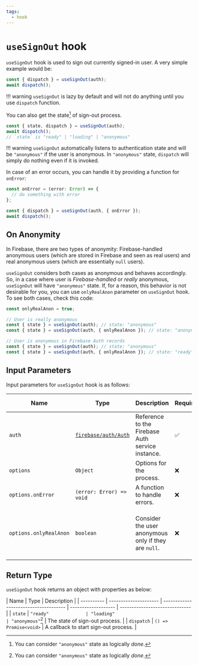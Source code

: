 ```yaml
---
tags:
  - hook
---
```


# `useSignOut` hook

`useSignOut` hook is used to sign out currently signed-in user. A very simple example would be:

```typescript
const { dispatch } = useSignOut(auth);
await dispatch();
```

!!! warning
`useSignOut` is lazy by default and will not do anything until you use `dispatch` function.

You can also get the state[^done] of sign-out process.

```typescript
const { state, dispatch } = useSignOut(auth);
await dispatch();
// `state` is "ready" | "loading" | "anonymous"
```

!!! warning
`useSignOut` automatically listens to authentication state and will be `"anonymous"` if the user is anonymous. In `"anonymous"` state, `dispatch` will simply do nothing even if it is invoked.

In case of an error occurs, you can handle it by providing a function for `onError`:

```typescript
const onError = (error: Error) => {
  // do something with error
};

const { dispatch } = useSignOut(auth, { onError });
await dispatch();
```

## On Anonymity

In Firebase, there are two types of anonymity: Firebase-handled anonymous users (which are stored in Firebase and seen as real users) and real anonymous users (which are essentially `null` users).

`useSignOut` considers both cases as anonymous and behaves accordingly. So, in a case where user is _Firebase-handled_ or _really_ anonymous, `useSignOut` will have `"anonymous"` state. If, for a reason, this behavior is not desirable for you, you can use `onlyRealAnon` parameter on `useSignOut` hook. To see both cases, check this code:

```typescript
const onlyRealAnon = true;

// User is really anonymous
const { state } = useSignOut(auth); // state: "anonymous"
const { state } = useSignOut(auth, { onlyRealAnon }); // state: "anonymous"

// User is anonymous in Firebase Auth records
const { state } = useSignOut(auth); // state: "anonymous"
const { state } = useSignOut(auth, { onlyRealAnon }); // state: "ready"
```

## Input Parameters

Input parameters for `useSignOut` hook is as follows:

| Name                   | Type                               | Description                                          | Required | Default Value                                                   |
| ---------------------- | ---------------------------------- | ---------------------------------------------------- | -------- | --------------------------------------------------------------- |
| `auth`                 | [`firebase/auth/Auth`][AuthRefDoc] | Reference to the Firebase Auth service instance.     | ✅       | -                                                               |
| `options`              | `Object`                           | Options for the process.                             | ❌       | See below.                                                      |
| `options.onError`      | `(error: Error) => void`           | A function to handle errors.                         | ❌       | Throws error.                                                   |
| `options.onlyRealAnon` | `boolean`                          | Consider the user anonymous only if they are `null`. | ❌       | `false` (which also considers Firebase-handled anonymous users) |

## Return Type

`useSignOut` hook returns an object with properties as below:

| Name       | Type                  | Description                           |
| ---------- | --------------------- | ------------------------------------- | ------------------- | ------------------------------ |
| `state`    | `"ready"              | "loading"                             | "anonymous"`[^done] | The state of sign-out process. |
| `dispatch` | `() => Promise<void>` | A callback to start sign-out process. |

[^done]: You can consider `"anonymous"` state as logically _done_.

[AuthRefDoc]: https://firebase.google.com/docs/reference/node/firebase.auth.Auth
